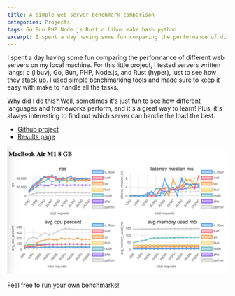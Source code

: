 ```yaml
---
title: A simple web server benchmark comparison
categories: Projects
tags: Go Bun PHP Node.js Rust c libuv make bash python
excerpt: I spent a day having some fun comparing the performance of different web servers on my local machine. For this little project, I tested servers written langs...
---
```



I spent a day having some fun comparing the performance of different web servers on my local machine. For this little project, I tested servers written langs: c (libuv), Go, Bun, PHP, Node.js, and Rust (hyper), just to see how they stack up. I used simple benchmarking tools and made sure to keep it easy with make to handle all the tasks.

Why did I do this? Well, sometimes it's just fun to see how different languages and frameworks perform, and it's a great way to learn! Plus, it's always interesting to find out which server can handle the load the best.

- [Github project](https://github.com/stan-kondrat/simple-web-server-benchmark-comparison/)
- [Results page](https://stan-kondrat.github.io/simple-web-server-benchmark-comparison/)

![A simple web server benchmark comparison - Preview](https://raw.githubusercontent.com/stan-kondrat/simple-web-server-benchmark-comparison/refs/heads/main/docs/simple-bench-preview.png)

Feel free to run your own benchmarks!
